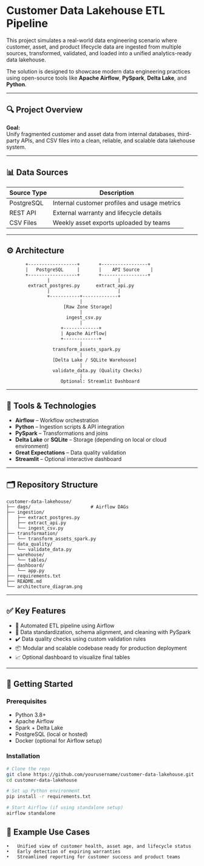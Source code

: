 # Customer Data Lakehouse ETL Pipeline

This project simulates a real-world data engineering scenario where customer, asset, and product lifecycle data are ingested from multiple sources, transformed, validated, and loaded into a unified analytics-ready data lakehouse.

The solution is designed to showcase modern data engineering practices using open-source tools like **Apache Airflow**, **PySpark**, **Delta Lake**, and **Python**.

---

## 🔍 Project Overview

**Goal:**  
Unify fragmented customer and asset data from internal databases, third-party APIs, and CSV files into a clean, reliable, and scalable data lakehouse system.

---

## 📊 Data Sources

| Source Type      | Description                                      |
|------------------|--------------------------------------------------|
| PostgreSQL        | Internal customer profiles and usage metrics     |
| REST API          | External warranty and lifecycle details          |
| CSV Files         | Weekly asset exports uploaded by teams           |

---

## ⚙️ Architecture
```
       +------------------+       +-----------------+
       |   PostgreSQL     |       |    API Source    |
       +------------------+       +-----------------+
               |                         |
        extract_postgres.py      extract_api.py
               |                         |
               +-----------+-------------+
                           |
                     [Raw Zone Storage]
                           |
                      ingest_csv.py
                           |
                    +-------------+
                    | Apache Airflow|
                    +-------------+
                           |
                 transform_assets_spark.py
                           |
                 [Delta Lake / SQLite Warehouse]
                           |
                 validate_data.py (Quality Checks)
                           |
                    Optional: Streamlit Dashboard
```
---

## 🧰 Tools & Technologies

- **Airflow** – Workflow orchestration
- **Python** – Ingestion scripts & API integration
- **PySpark** – Transformations and joins
- **Delta Lake** or **SQLite** – Storage (depending on local or cloud environment)
- **Great Expectations** – Data quality validation
- **Streamlit** – Optional interactive dashboard

---

## 🗂️ Repository Structure
```
customer-data-lakehouse/
├── dags/                      # Airflow DAGs
├── ingestion/
│   ├── extract_postgres.py
│   ├── extract_api.py
│   └── ingest_csv.py
├── transformation/
│   └── transform_assets_spark.py
├── data_quality/
│   └── validate_data.py
├── warehouse/
│   └── tables/
├── dashboard/
│   └── app.py
├── requirements.txt
├── README.md
└── architecture_diagram.png
```

---

## ✅ Key Features

- 🔄 Automated ETL pipeline using Airflow
- 🧹 Data standardization, schema alignment, and cleaning with PySpark
- ✔️ Data quality checks using custom validation rules
- 📦 Modular and scalable codebase ready for production deployment
- 📈 Optional dashboard to visualize final tables

---

## 🚀 Getting Started

### Prerequisites
- Python 3.8+
- Apache Airflow
- Spark + Delta Lake
- PostgreSQL (local or hosted)
- Docker (optional for Airflow setup)

### Installation

```bash
# Clone the repo
git clone https://github.com/yourusername/customer-data-lakehouse.git
cd customer-data-lakehouse

# Set up Python environment
pip install -r requirements.txt

# Start Airflow (if using standalone setup)
airflow standalone
```
## 📌 Example Use Cases
	•	Unified view of customer health, asset age, and lifecycle status
	•	Early detection of expiring warranties
	•	Streamlined reporting for customer success and product teams


